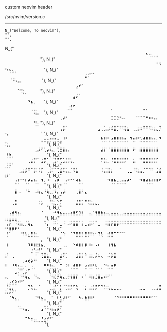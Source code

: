 custom neovim header 

/src/nvim/version.c

***

    N_("Welcome, To neovim"),
    "",
    "",
N_("   ⠀⠀⠀⠀⠀⠀⠀⠀⠀⠀⠀⠀⠀⠀⠀⠀⠀⠀⠀⠀⠀⠀⠀⠀⠀⠀⠀⠀⠀⠀⠀⠀⠀⠀⠀⠀⠀⠀⠀⠀⠀⠀⠀⠀⠦⢤⣀⣀⠀⠀⠀⠀⠀⠀⠀⠀⠀⠀⠀⠀"),
N_("  ⠀⠀⠀⠀⠀⠀⠀⠀⠀⠀⠀⠀⠀⠀⠀⠀⠀⠀⠀⠀⠀⠀⠀⠀⠀⠀⠀⠀⠀⠀⠀⠀⠀⠀⠀⠀⠀⠀⠀⠀⠀⠀⠀⠀⠀⠀⠀⠉⠙⠳⢦⣄⡀⠀⠀⠀⠀⠀⠀⠀⠀"),
N_("  ⠀⠀⠀⠀⠀⠀⠀⠀⠀⠀⠀⠀⠀⠀⠀⠀⠀⠀⠀⠀⠀⠀⠀⠀⠀⣴⠞⠉⠀⠀⠀⠀⠀⠀⠀⠀⠀⠀⠀⠀⠀⠀⠀⠀⠀⠀⠀⠀⠀⠀ ⠈⠛⢦⡄⠀⠀⠀⠀⠀⠀"),
N_("   ⠀⠀⠀⠀⠀⠀⠀⠀⠀⠀⠀⠀⠀⠀⠀⠀⠀⠀⠀⠀⠀⠀⣠⠞⠁⠀⠀⠀⠀⠀⠀⠀⠀⠀⠀⠀⠀⠀⠀⠀⠀⠀⠀⠀⠀⠀⠀⠀⠀⠀⠀⠀⠀⠙⢷⡀⠀⠀⠀⠀"),
N_("  ⠀⠀⠀⠀⠀⠀⠀⠀⠀⠀⠀⠀⠀⠀⠀⠀⠀⠀⠀⠀⠀⣴⠞⠁⠀⠀⠀⠀⠀⠀⠀⠀⠀⠀⠀⠀⠀⠀⠀⠀⠀⠀⠀⠀⠀⠀⠀⠀⠀⠀⠀⠀⠀⠀⠀⠀⠙⣦⡀⠀⠀"),
N_("  ⠀⠀⠀⠀⠀⠀⠀⠀⠀⠀⠀⠀⠀⠀⠀⠀⠀⠀⠀⢀⣾⠋⠀⠀⠀⠀⠀⠀⠀⠀⠀⠀⠀⡀⠀⠀⠀⠀⠀⠀⠀⠀⠀⣀⡀⠀⠀⠀⠀⠀⠀⠀⠀⠀⠀⠀⠀⠈⢿⡄⠀"),
N_("   ⠀⠀⠀⠀⠀⠀⠀⠀⠀⠀⠀⠀⠀⠀⠀⠀⠀⢀⡼⠃⠀⠀⠀⠀⠀⠀⠀⠀⠀⠀⠀⠀⠀⣉⣉⣙⠣⠄⠀⠀⠀⠉⠉⠉⠛⠶⢦⡄⠀⠀⠀⠀⠀⠀⠀⠀⠀⠀⢻⡄"),
N_("  ⠀⠀⠀⠀⠀⠀⠀⠀⠀⠀⠀⠀⠀⠀⠀⠀⠀⢠⡿⠁⠀⠀⠀⠀⠀⠀⠀⠀⠀⣠⢀⣡⡴⠾⣿⡉⠛⢿⣦⠀⢀⣰⠶⠛⠛⠻⢶⣄⡙⢢⠀⠀⠀⠀⠀⠀⠀⠀⠀⠀⠁"),
N_(" ⠀⠀⠀⠀⠀⠀⠀⠀⠀⠀⠀⣀⣤⣤⡶⣶⣤⣀⠸⠃⠀⠀⠀⠀⠀⠀⠀⠀⠀⠀⢷⣿⢃⢴⣿⣿⣿⣶⡀⠹⣶⠟⣡⣾⣿⣿⣶⡄⠙⢷⡄⠀⠀⠀⠀⠀⠀⠀⠀⠀⠀⠀"),
N_(" ⠀⠀⠀⠀⠀⠀⠀⠀⠀⢀⡼⠋⢁⡴⢧⡀⢉⣛⣿⣦⠀⠀⠀⠀⠀⠀⠀⠀⠀⠀⣼⡏⠈⣿⣿⣿⣿⣿⣷⠀⠟⠀⣿⣿⣿⣿⣿⣿⠀⢸⣷⡀⠀⠀⠀⠀⠀⠀⠀⠀⠀⠀"),
N_(" ⠀⠀⠀⠀⠀⠀⠀⢀⣴⡟⠁⣰⡿⠁⠀⣹⠟⢋⣡⣿⢧⡀⠀⠀⠀⠀⠀⠀⠀⠀⠟⣷⡀⠸⣿⣿⣿⡿⠃⠀⣦⠀⠛⣿⣿⣿⣿⡏⠀⣼⡿⠁⠀⠀⠀⠀⠀⠀⠀⠀⠀⠀"),
N_(" ⠀⠀⠀⠀⢀⣴⡾⠛⠉⡿⠸⡏⠀⢀⡾⠉⢉⣾⠯⣥⡈⠻⣧⠀⠀⠀⠀⠀⠀⠀⠸⣬⣿⡆⠀⠀⠁⠀⢀⣀⠘⢷⣤⡈⠉⠙⠃⣨⣾⡿⠁⠀⠀⠀⠀⠀⠀⠀⠀⠀⠀⠀"),
N_(" ⠀⠀⠀⣰⡏⠉⢇⡞⠶⢷⡀⠹⣄⠘⠀⣰⡟⠀⢀⡞⠉⠁⠺⣷⡀⠀⠀⠀⠀⠀⠀⠀⠙⢿⡷⣤⣴⣶⠞⠁⠀⠀⠙⠿⢾⣷⡿⠿⠋⠀⠀⠀⠀⠀⠀⠀⠀⠀⠀⠀⠀⠀"),
N_(" ⠀⠀⠀⣿⠠⠀⠈⠓⠀⠠⢷⣄⠘⢷⣀⠹⡄⢠⡼⠀⠀⠀⢀⣿⢻⣄⠀⠀⠀⠀⠀⠀⠀⠀⠀⠀⠀⠀⠀⠀⠀⠀⠀⠀⠀⠀⠀⠀⠀⠀⠀⠀⠀⠀⠀⠀⠀⠀⠀⠀⠀⠀"),
N_(" ⠀⠀⢀⣿⠀⠀⠀⠀⠀⠀⠰⡦⠀⠀⠻⣆⡑⠏⠀⠀⠀⠀⣼⣿⡍⠛⢿⣦⣄⡀⠀⠀⠀⠀⠀⠀⠀⠀⠀⠀⠀⠀⠀⠀⠀⠀⠀⠀⠀⠀⠀⠀⠀⠀⠀⠀⠀⠀⠀⠀⠀⠀"),
N_(" ⠀⢠⣾⢻⣦⠀⠀⠀⠀⠀⠀⠈⠀⠀⠀⠚⠻⣦⣤⣤⣴⣿⣋⣹⣷⠀⢠⡈⢻⣿⣷⣦⣄⣤⣤⣄⣀⣤⣤⣤⣤⣤⣤⣤⣠⣤⣤⣤⣤⣤⣤⣤⣤⠀⠀⠀⠀⠀⠀⠀⠀ "),
N_(" ⢠⡟⠀⠘⢿⣆⡈⢷⣄⠀⠀⠀⠙⡄⠀⠛⠂⣀⠘⠠⠟⣿⣿⠁⣿⣀⣼⠟⠉⣀⠀⠸⣿⡟⣿⡿⠛⠛⠛⠛⠛⠛⠛⠛⠛⠛⠛⠛⠛⠛⣿⡿⠟⠃⠀⠀⠀⠀⠀⠀⠀⠀"),
N_(" ⢸⠁⠀⠀⠀⠻⠧⣄⣿⣷⡀⠀⠀⠀⠀⠀⠀⠈⠱⠀⠈⠙⣿⣿⣿⣿⡿⠷⠂⠹⢧⠀⣾⣿⠉⠉⠉⠁⠀⠀⠀⠀⠀⠀⠀⠀⠀⠀⠀⠀⠀⠀⠀⠀⠀⠀⠀⠀⠀⠀⡄⠀"),
N_(" ⢸⠀⠀⠀⠀⠀⠀⠹⠿⣿⣻⣦⡀⠀⠀⠀⠀⠀⢀⡀⠀⠑⠾⣿⣿⡿⠸⠆⠠⠆⠀⠀⢸⢻⣧⠀⠀⠀⠀⠀⠀⠀⠀⠀⠀⠀⠀⠀⠀⠀⠀⠀⠀⠀⠀⠀⠀⣰⢣⡾⠃⠀"),
N_(" ⡞⠀⢀⠀⠀⠀⠀⠀⠀⠐⠀⢙⣿⣦⡀⠀⠀⣴⠟⡁⠀⠀⣰⣿⡟⠓⢰⣆⡼⠦⢄⠀⠬⡷⣿⠀⠀⠀⠀⠀⠀⠀⠀⠀⠀⠀⠀⠀⠀⠀⠀⠀⠀⠀⢀⠴⢞⡵⠛⠀⠀⠀"),
N_(" ⠇⠀⠘⠻⣦⣄⠄⠀⢠⡀⠀⠀⠛⠛⣷⣄⡀⠉⠀⠽⢀⣾⣿⠟⢀⣴⢾⡟⢧⡀⡀⠙⣆⣶⠟⠀⠀⠀⠀⠀⠀⠀⠀⠀⠀⠀⠀⠀⠀⠀⠀⠀⣠⠜⢃⡴⠋⠀⠀⠀⠀⠀"),
N_(" ⣄⠀⠀⠀⠉⠛⢷⣄⠀⠙⣄⠀⠀⠀⠙⣏⡛⢷⣄⣘⢻⣿⡏⠀⢾⠁⠸⣷⣈⣿⣤⠾⠋⠁⠀⠀⠀⠀⠀⠀⠀⠀⠀⠀⠀⠀⠀⠀⠀⢀⣠⣎⣵⠾⠋⠀⠀⠀⠀⠀⠀⠀"),
N_(" ⠸⣦⡄⠀⠀⠀⠀⡙⢷⣄⠈⠀⠀⠀⣀⡞⠁⡇⠈⣹⡿⠋⢷⠀⢸⡆⢠⣾⡿⠋⠙⠷⢦⣄⣀⣀⡀⠀⠀⠀⠀⠀⣀⣀⠀⠀⣀⣠⣿⠷⠞⠋⠁⠀⠀⠀⠀⠀⠀⠀⠀⠀"),
N_(" ⠀⠈⠳⣄⡀⠀⠀⠀⠀⠈⠻⣦⣀⠀⠈⠀⠇⣃⡼⠟⠁⠀⠀⠳⢤⣷⡿⠟⠀⠀⠀⠀⠀⠀⠈⠙⠛⠛⠛⠛⠛⠛⠛⠛⠛⠛⠉⠁⠀⠀⠀⠀⠀⠀⠀⠀⠀⠀⠀⠀⠀⠀"),
N_(" ⠀⠀⠀⠀⠙⠲⣤⡀⠀⠀⠀⣠⠙⠓⢶⣤⡾⠋⠀⠀⠀⠀⠀⠀⠀⠀⠀⠀⠀⠀⠀⠀⠀⠀⠀⠀⠀⠀⠀⠀⠀⠀⠀⠀⠀⠀⠀⠀⠀⠀⠀⠀⠀⠀⠀⠀⠀⠀⠀⠀⠀⠀"),
N_(" ⠀⠀⠀⠀⠀⠀⠉⠓⠶⣤⣀⣘⣴⠞⠋⠀⠀⠀⠀⠀⠀⠀⠀⠀⠀⠀⠀⠀⠀⠀⠀⠀⠀⠀⠀⠀⠀⠀⠀⠀⠀⠀⠀⠀⠀⠀⠀⠀⠀⠀⠀⠀⠀⠀⠀⠀⠀⠀⠀⠀⠀ "),
